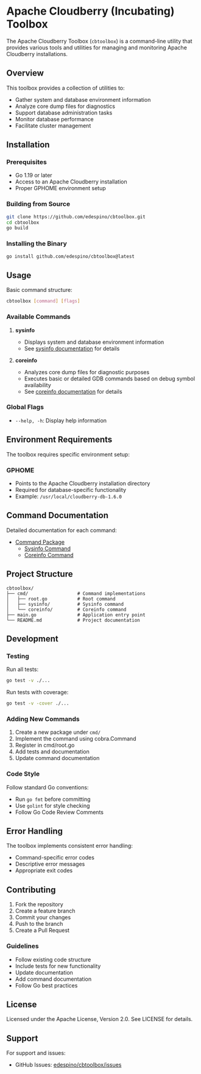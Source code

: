 # Apache Cloudberry (Incubating) Toolbox

The Apache Cloudberry Toolbox (`cbtoolbox`) is a command-line utility that provides various tools and utilities for managing and monitoring Apache Cloudberry installations.

## Overview

This toolbox provides a collection of utilities to:
- Gather system and database environment information
- Analyze core dump files for diagnostics
- Support database administration tasks
- Monitor database performance
- Facilitate cluster management

## Installation

### Prerequisites
- Go 1.19 or later
- Access to an Apache Cloudberry installation
- Proper GPHOME environment setup

### Building from Source
```bash
git clone https://github.com/edespino/cbtoolbox.git
cd cbtoolbox
go build
```

### Installing the Binary
```bash
go install github.com/edespino/cbtoolbox@latest
```

## Usage

Basic command structure:
```bash
cbtoolbox [command] [flags]
```

### Available Commands

1. **sysinfo**
   - Displays system and database environment information
   - See [sysinfo documentation](./cmd/sysinfo/README.md) for details

2. **coreinfo**
   - Analyzes core dump files for diagnostic purposes
   - Executes basic or detailed GDB commands based on debug symbol availability
   - See [coreinfo documentation](./cmd/coreinfo/README.md) for details

### Global Flags
- `--help, -h`: Display help information

## Environment Requirements

The toolbox requires specific environment setup:

### GPHOME
- Points to the Apache Cloudberry installation directory
- Required for database-specific functionality
- Example: `/usr/local/cloudberry-db-1.6.0`

## Command Documentation

Detailed documentation for each command:
- [Command Package](./cmd/README.md)
  - [Sysinfo Command](./cmd/sysinfo/README.md)
  - [Coreinfo Command](./cmd/coreinfo/README.md)

## Project Structure

```
cbtoolbox/
├── cmd/                  # Command implementations
│   ├── root.go           # Root command
│   ├── sysinfo/          # Sysinfo command
│   └── coreinfo/         # Coreinfo command
├── main.go               # Application entry point
└── README.md             # Project documentation
```

## Development

### Testing

Run all tests:
```bash
go test -v ./...
```

Run tests with coverage:
```bash
go test -v -cover ./...
```

### Adding New Commands

1. Create a new package under `cmd/`
2. Implement the command using cobra.Command
3. Register in cmd/root.go
4. Add tests and documentation
5. Update command documentation

### Code Style

Follow standard Go conventions:
- Run `go fmt` before committing
- Use `golint` for style checking
- Follow Go Code Review Comments

## Error Handling

The toolbox implements consistent error handling:
- Command-specific error codes
- Descriptive error messages
- Appropriate exit codes

## Contributing

1. Fork the repository
2. Create a feature branch
3. Commit your changes
4. Push to the branch
5. Create a Pull Request

### Guidelines
- Follow existing code structure
- Include tests for new functionality
- Update documentation
- Add command documentation
- Follow Go best practices

## License

Licensed under the Apache License, Version 2.0. See LICENSE for details.

## Support

For support and issues:
- GitHub Issues: [edespino/cbtoolbox/issues](https://github.com/edespino/cbtoolbox/issues)
